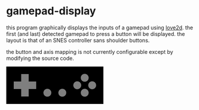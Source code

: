 # gamepad-display

this program graphically displays the inputs of a gamepad using
[love2d](https://love2d.org/). the first (and last) detected gamepad to press a
button will be displayed. the layout is that of an SNES controller sans
shoulder buttons.

the button and axis mapping is not currently configurable except by modifying
the source code.

![screenshot](screenshot.png?raw=true)
